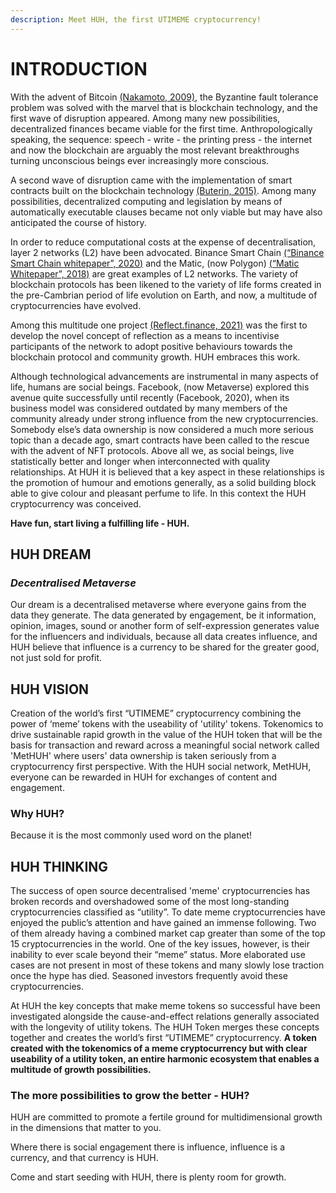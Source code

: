 ```yaml
---
description: Meet HUH, the first UTIMEME cryptocurrency!
---
```


# INTRODUCTION

With the advent of Bitcoin [(Nakamoto, 2009)](https://whitepaper.huh.social/additional-info/references#references\_bitcoinwhitepaper), the Byzantine fault tolerance problem was solved with the marvel that is blockchain technology, and the first wave of disruption appeared. Among many new possibilities, decentralized finances became viable for the first time. Anthropologically speaking, the sequence: speech - write - the printing press - the internet and now the blockchain are arguably the most relevant breakthroughs turning unconscious beings ever increasingly more conscious.

A second wave of disruption came with the implementation of smart contracts built on the blockchain technology [(Buterin, 2015)](https://whitepaper.huh.social/additional-info/references#references\_ethereumwhitepaper). Among many possibilities, decentralized computing and legislation by means of automatically executable clauses became not only viable but may have also anticipated the course of history.

In order to reduce computational costs at the expense of decentralisation, layer 2 networks (L2) have been advocated. Binance Smart Chain [(“Binance Smart Chain whitepaper”, 2020)](https://whitepaper.huh.social/additional-info/references#references\_bscwhitepaper) and the Matic, (now Polygon) [(“Matic Whitepaper”, 2018)](https://whitepaper.huh.social/additional-info/references#references\_maticwhitepaper) are great examples of L2 networks. The variety of blockchain protocols has been likened to the variety of life forms created in the pre-Cambrian period of life evolution on Earth, and now, a multitude of cryptocurrencies have evolved.

Among this multitude one project [(Reflect.finance, 2021)](https://whitepaper.huh.social/additional-info/references#references\_reflectfinance) was the first to develop the novel concept of reflection as a means to incentivise participants of the network to adopt positive behaviours towards the blockchain protocol and community growth. HUH embraces this work.

Although technological advancements are instrumental in many aspects of life, humans are social beings. Facebook, (now Metaverse) explored this avenue quite successfully until recently (Facebook, 2020), when its business model was considered outdated by many members of the community already under strong influence from the new cryptocurrencies. Somebody else’s data ownership is now considered a much more serious topic than a decade ago, smart contracts have been called to the rescue with the advent of NFT protocols. Above all we, as social beings, live statistically better and longer when interconnected with quality relationships. At HUH it is believed that a key aspect in these relationships is the promotion of humour and emotions generally, as a solid building block able to give colour and pleasant perfume to life. In this context the HUH cryptocurrency was conceived.&#x20;

**Have fun, start living a fulfilling life - HUH.**

## HUH DREAM

### _Decentralised Metaverse_

Our dream is a decentralised metaverse where everyone gains from the data they generate. The data generated by engagement, be it information, opinion, images, sound or another form of self-expression generates value for the influencers and individuals, because all data creates influence, and HUH believe that influence is a currency to be shared for the greater good, not just sold for profit.

## HUH VISION

Creation of the world’s first “UTIMEME” cryptocurrency combining the power of ‘meme’ tokens with the useability of 'utility' tokens. Tokenomics to drive sustainable rapid growth in the value of the HUH token that will be the basis for transaction and reward across a meaningful social network called 'MetHUH' where users' data ownership is taken seriously from a cryptocurrency first perspective. With the HUH social network, MetHUH, everyone can be rewarded in HUH for exchanges of content and engagement.

### Why HUH?

Because it is the most commonly used word on the planet!

## HUH THINKING

The success of open source decentralised 'meme' cryptocurrencies has broken records and overshadowed some of the most long-standing cryptocurrencies classified as “utility”. To date meme cryptocurrencies have enjoyed the public’s attention and have gained an immense following. Two of them already having a combined market cap greater than some of the top 15 cryptocurrencies in the world. One of the key issues, however, is their inability to ever scale beyond their “meme” status. More elaborated use cases are not present in most of these tokens and many slowly lose traction once the hype has died. Seasoned investors frequently avoid these cryptocurrencies.

At HUH the key concepts that make meme tokens so successful have been investigated alongside the cause-and-effect relations generally associated with the longevity of utility tokens. The HUH Token merges these concepts together and creates the world’s first “UTIMEME” cryptocurrency. **A token created with the tokenomics of a meme cryptocurrency but with clear useability of a utility token, an entire harmonic ecosystem that enables a multitude of growth possibilities.**&#x20;

### The more possibilities to grow the better - HUH?

HUH are committed to promote a fertile ground for multidimensional growth in the dimensions that matter to you.

Where there is social engagement there is influence, influence is a currency, and that currency is HUH.

Come and start seeding with HUH, there is plenty room for growth.
